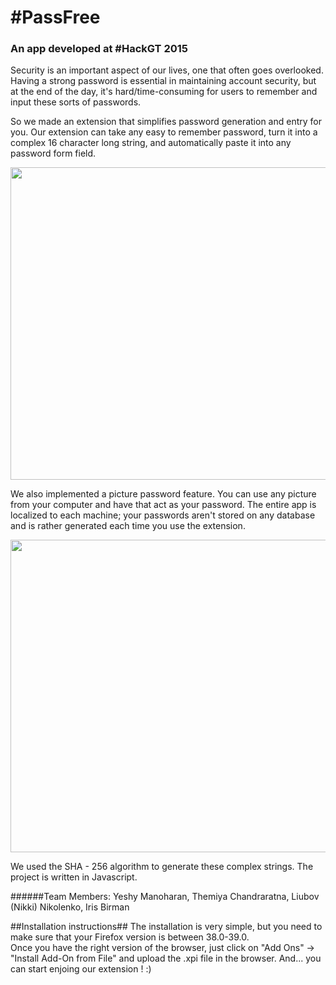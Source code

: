 # #PassFree #
### An app developed at #HackGT 2015 ###  
Security is an important aspect of our lives, one that often goes overlooked. Having a strong password is essential in maintaining account security, but at the end of the day, it's hard/time-consuming for users to remember and input these sorts of passwords.

So we made an extension that simplifies password generation and entry for you. Our extension can take any easy to remember password, turn it into a complex 16 character long string, and automatically paste it into any password form field.

<img src="https://user-images.githubusercontent.com/16352823/28954662-c776d7f2-78ae-11e7-8619-ae8b599d24ba.png" width="1000px" height="500px" />

We also implemented a picture password feature. You can use any picture from your computer and have that act as your password. The entire app is localized to each machine; your passwords aren't stored on any database and is rather generated each time you use the extension.

<img src="https://user-images.githubusercontent.com/16352823/28954673-d1850ffc-78ae-11e7-932d-1fdc6eb16972.png" width="1000px" height="500px" />

We used the SHA - 256 algorithm to generate these complex strings. The project is written in Javascript.

######Team Members: Yeshy Manoharan, Themiya Chandraratna, Liubov (Nikki) Nikolenko, Iris Birman

##Installation instructions##
The installation is very simple, but you need to make sure that your Firefox version is between 38.0-39.0.  
Once you have the right version of the browser, just click on "Add Ons" -> "Install Add-On from File" and upload the .xpi file in the browser. And... you can start enjoing our extension ! :) 
